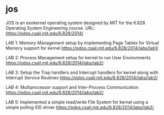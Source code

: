 # jos
JOS is an exokernel operating system designed by MIT for the 6.828 Operating System Engineering course.
URL: https://pdos.csail.mit.edu/6.828/2014/

LAB 1:
Memory Management setup by implementing Page Tables for Virtual Memory support for kernel
https://pdos.csail.mit.edu/6.828/2014/labs/lab1/

LAB 2:
Process Management setup for kernel to run User Environments
https://pdos.csail.mit.edu/6.828/2014/labs/lab2/

LAB 3:
Setup the Trap handlers and Interrupt handlers for kernel along with Interrupt Service Routines
https://pdos.csail.mit.edu/6.828/2014/labs/lab2/

LAB 4:
Multiprocessor support and Inter-Process Communication
https://pdos.csail.mit.edu/6.828/2014/labs/lab2/

LAB 5:
Implemented a simple read/write File System for kernel using a simple polling IDE driver
https://pdos.csail.mit.edu/6.828/2014/labs/lab2/
